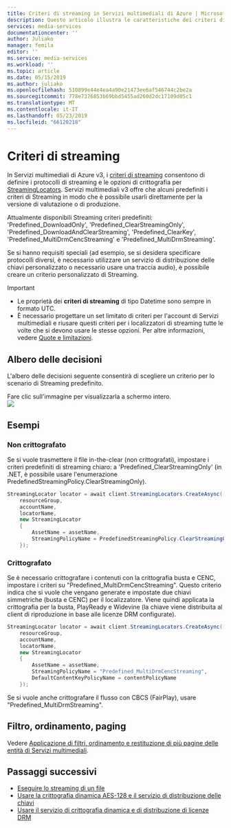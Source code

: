 ```yaml
---
title: Criteri di streaming in Servizi multimediali di Azure | Microsoft Docs
description: Questo articolo illustra le caratteristiche dei criteri di streaming e descrive come vengono usati da Servizi multimediali di Azure.
services: media-services
documentationcenter: ''
author: Juliako
manager: femila
editor: ''
ms.service: media-services
ms.workload: ''
ms.topic: article
ms.date: 05/15/2019
ms.author: juliako
ms.openlocfilehash: 510899e44e4ea4a90e21473ee6af546744c2be2a
ms.sourcegitcommit: 778e7376853b69bbd5455ad260d2dc17109d05c1
ms.translationtype: MT
ms.contentlocale: it-IT
ms.lasthandoff: 05/23/2019
ms.locfileid: "66120218"
---
```

# <a name="streaming-policies"></a>Criteri di streaming

In Servizi multimediali di Azure v3, i [criteri di streaming](https://docs.microsoft.com/rest/api/media/streamingpolicies) consentono di definire i protocolli di streaming e le opzioni di crittografia per [StreamingLocators](streaming-locators-concept.md). Servizi multimediali v3 offre che alcuni predefiniti i criteri di Streaming in modo che è possibile usarli direttamente per la versione di valutazione o di produzione. 

Attualmente disponibili Streaming criteri predefiniti:<br/>'Predefined_DownloadOnly', 'Predefined_ClearStreamingOnly', 'Predefined_DownloadAndClearStreaming', 'Predefined_ClearKey', 'Predefined_MultiDrmCencStreaming' e 'Predefined_MultiDrmStreaming'.

Se si hanno requisiti speciali (ad esempio, se si desidera specificare protocolli diversi, è necessario utilizzare un servizio di distribuzione delle chiavi personalizzato o necessario usare una traccia audio), è possibile creare un criterio personalizzato di Streaming. 

 
> [!IMPORTANT]
> * Le proprietà dei **criteri di streaming** di tipo Datetime sono sempre in formato UTC.
> * È necessario progettare un set limitato di criteri per l'account di Servizi multimediali e riusare questi criteri per i localizzatori di streaming tutte le volte che si devono usare le stesse opzioni. Per altre informazioni, vedere [Quote e limitazioni](limits-quotas-constraints.md).

## <a name="decision-tree"></a>Albero delle decisioni

L'albero delle decisioni seguente consentirà di scegliere un criterio per lo scenario di Streaming predefinito.

Fare clic sull'immagine per visualizzarla a schermo intero.  <br/>
<a href="./media/streaming-policy/large.png" target="_blank"><img src="./media/streaming-policy/small.png"></a> 

## <a name="examples"></a>Esempi

### <a name="not-encrypted"></a>Non crittografato

Se si vuole trasmettere il file in-the-clear (non crittografati), impostare i criteri predefiniti di streaming chiaro: a 'Predefined_ClearStreamingOnly' (in .NET, è possibile usare l'enumerazione PredefinedStreamingPolicy.ClearStreamingOnly).

```csharp
StreamingLocator locator = await client.StreamingLocators.CreateAsync(
    resourceGroup,
    accountName,
    locatorName,
    new StreamingLocator
    {
        AssetName = assetName,
        StreamingPolicyName = PredefinedStreamingPolicy.ClearStreamingOnly
    });
```

### <a name="encrypted"></a>Crittografato 

Se è necessario crittografare i contenuti con la crittografia busta e CENC, impostare i criteri su "Predefined_MultiDrmCencStreaming". Questo criterio indica che si vuole che vengano generate e impostate due chiavi simmetriche (busta e CENC) per il localizzatore. Viene quindi applicata la crittografia per la busta, PlayReady e Widevine (la chiave viene distribuita al client di riproduzione in base alle licenze DRM configurate).

```csharp
StreamingLocator locator = await client.StreamingLocators.CreateAsync(
    resourceGroup,
    accountName,
    locatorName,
    new StreamingLocator
    {
        AssetName = assetName,
        StreamingPolicyName = "Predefined_MultiDrmCencStreaming",
        DefaultContentKeyPolicyName = contentPolicyName
    });
```

Se si vuole anche crittografare il flusso con CBCS (FairPlay), usare "Predefined_MultiDrmStreaming".

## <a name="filtering-ordering-paging"></a>Filtro, ordinamento, paging

Vedere [Applicazione di filtri, ordinamento e restituzione di più pagine delle entità di Servizi multimediali](entities-overview.md).

## <a name="next-steps"></a>Passaggi successivi

* [Eseguire lo streaming di un file](stream-files-dotnet-quickstart.md)
* [Usare la crittografia dinamica AES-128 e il servizio di distribuzione delle chiavi](protect-with-aes128.md)
* [Usare il servizio di crittografia dinamica e di distribuzione di licenze DRM](protect-with-drm.md)
